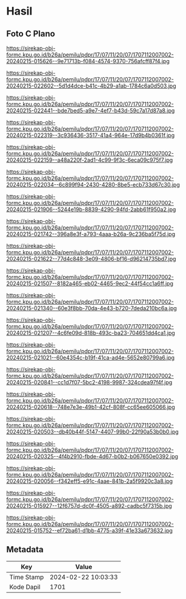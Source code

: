 # Hasil

## Foto C Plano

https://sirekap-obj-formc.kpu.go.id/b26a/pemilu/pdpr/17/07/11/20/07/1707112007002-20240215-015626--9e71713b-f084-4574-9370-756afcff87f4.jpg

https://sirekap-obj-formc.kpu.go.id/b26a/pemilu/pdpr/17/07/11/20/07/1707112007002-20240215-022602--5d1d4dce-b41c-4b29-a1ab-1784c6a0d503.jpg

https://sirekap-obj-formc.kpu.go.id/b26a/pemilu/pdpr/17/07/11/20/07/1707112007002-20240215-022441--bde7bed5-a9e7-4ef7-b43d-59c7a17d87a8.jpg

https://sirekap-obj-formc.kpu.go.id/b26a/pemilu/pdpr/17/07/11/20/07/1707112007002-20240215-022319--3c936436-3517-41a4-964e-17d9b4b0361f.jpg

https://sirekap-obj-formc.kpu.go.id/b26a/pemilu/pdpr/17/07/11/20/07/1707112007002-20240215-022159--a48a220f-2ad1-4c99-9f3c-6eca09c975f7.jpg

https://sirekap-obj-formc.kpu.go.id/b26a/pemilu/pdpr/17/07/11/20/07/1707112007002-20240215-022034--6c899f94-2430-4280-8be5-ecb733d67c30.jpg

https://sirekap-obj-formc.kpu.go.id/b26a/pemilu/pdpr/17/07/11/20/07/1707112007002-20240215-021906--5244e19b-8839-4290-94fd-2abb61f950a2.jpg

https://sirekap-obj-formc.kpu.go.id/b26a/pemilu/pdpr/17/07/11/20/07/1707112007002-20240215-021742--396a8e3f-a793-4aaa-b26a-9c236ba5f75d.jpg

https://sirekap-obj-formc.kpu.go.id/b26a/pemilu/pdpr/17/07/11/20/07/1707112007002-20240215-021622--77d4c848-3e09-4806-bf16-d96214735bd7.jpg

https://sirekap-obj-formc.kpu.go.id/b26a/pemilu/pdpr/17/07/11/20/07/1707112007002-20240215-021507--8182a465-eb02-4465-9ec2-44f54cc1a6ff.jpg

https://sirekap-obj-formc.kpu.go.id/b26a/pemilu/pdpr/17/07/11/20/07/1707112007002-20240215-021340--60e3f8bb-70da-4e43-b720-7deda210bc6a.jpg

https://sirekap-obj-formc.kpu.go.id/b26a/pemilu/pdpr/17/07/11/20/07/1707112007002-20240215-021207--4c6fe09d-818b-493c-ba23-704651dd4ca1.jpg

https://sirekap-obj-formc.kpu.go.id/b26a/pemilu/pdpr/17/07/11/20/07/1707112007002-20240215-021021--60e4354c-b19f-41ca-ad4e-5652e80799a6.jpg

https://sirekap-obj-formc.kpu.go.id/b26a/pemilu/pdpr/17/07/11/20/07/1707112007002-20240215-020841--cc1d7f07-5bc2-4198-9987-324cdea97f4f.jpg

https://sirekap-obj-formc.kpu.go.id/b26a/pemilu/pdpr/17/07/11/20/07/1707112007002-20240215-020618--748e7e3e-49b1-42cf-808f-cc65ee605066.jpg

https://sirekap-obj-formc.kpu.go.id/b26a/pemilu/pdpr/17/07/11/20/07/1707112007002-20240215-020503--db40b44f-5147-4407-99b0-22f90a53b0b0.jpg

https://sirekap-obj-formc.kpu.go.id/b26a/pemilu/pdpr/17/07/11/20/07/1707112007002-20240215-020325--4f4b2910-fbde-4d67-b0b2-b067650e0392.jpg

https://sirekap-obj-formc.kpu.go.id/b26a/pemilu/pdpr/17/07/11/20/07/1707112007002-20240215-020056--f342eff5-e91c-4aae-841b-2a5f9920c3a8.jpg

https://sirekap-obj-formc.kpu.go.id/b26a/pemilu/pdpr/17/07/11/20/07/1707112007002-20240215-015927--12f6757d-dc0f-4505-a892-cadbc5f7315b.jpg

https://sirekap-obj-formc.kpu.go.id/b26a/pemilu/pdpr/17/07/11/20/07/1707112007002-20240215-015752--ef72ba61-d1bb-4775-a39f-41e33a673632.jpg


## Metadata

| Key        | Value               |
| ---------- | ------------------- |
| Time Stamp | 2024-02-22 10:03:33 |
| Kode Dapil | 1701                |




